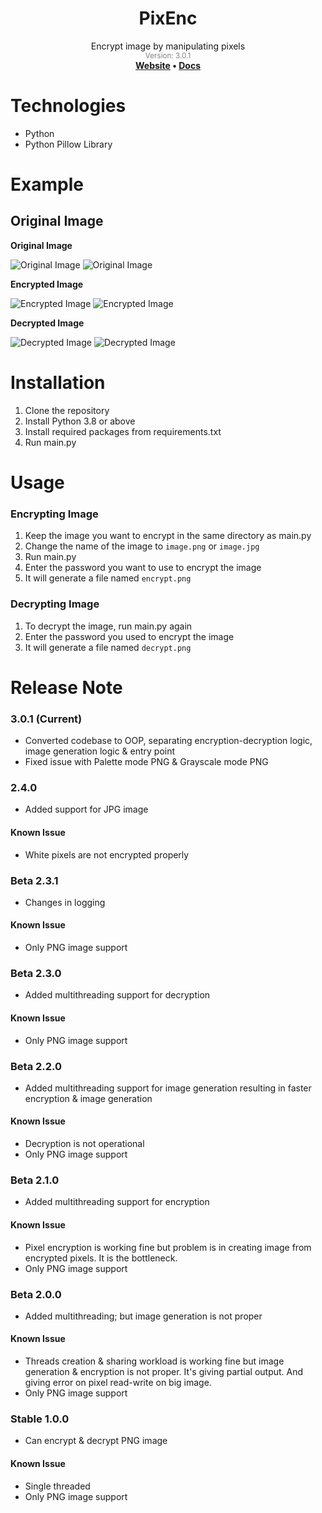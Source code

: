 <div align="center"><h1>PixEnc</h1></div>
<div align="center">Encrypt image by manipulating pixels</div>
<div align="center" style="color: grey"><sub>Version: 3.0.1</sub></div>
<div align="center">
  <strong>
    <a href="https://fardinkamal62.vercel.app/projects/pixenc">Website</a>
    •
    <a href="https://docs.google.com/document/d/173xWvlrEQd1esI3rtD1SmtqtZ1rmFFwKzwRIdWKSTQw/edit?usp=sharing">Docs</a>
    </strong>
</div>

# Technologies
- Python
- Python Pillow Library

# Example
## Original Image
**Original Image**

![Original Image](https://i.ibb.co/717YFZ3/image.png)
![Original Image](https://i.ibb.co/GPrdJjp/image.png)

**Encrypted Image**

![Encrypted Image](https://i.ibb.co/5LmfRkH/encrypt.png)
![Encrypted Image](https://i.ibb.co/smCG4fY/encrypt.png)

**Decrypted Image**

![Decrypted Image](https://i.ibb.co/9rhKkgr/decrypt.png)
![Decrypted Image](https://i.ibb.co/HgSTFV5/decrypt.png)

# Installation
1. Clone the repository
2. Install Python 3.8 or above
3. Install required packages from requirements.txt
4. Run main.py

# Usage
### Encrypting Image
1. Keep the image you want to encrypt in the same directory as main.py
2. Change the name of the image to `image.png` or `image.jpg`
3. Run main.py
4. Enter the password you want to use to encrypt the image
5. It will generate a file named `encrypt.png`

### Decrypting Image
1. To decrypt the image, run main.py again
2. Enter the password you used to encrypt the image
3. It will generate a file named `decrypt.png`


# Release Note
### 3.0.1 (Current)
- Converted codebase to OOP, separating encryption-decryption logic, image generation logic & entry point
- Fixed issue with Palette mode PNG & Grayscale mode PNG

### 2.4.0
- Added support for JPG image

#### Known Issue
- White pixels are not encrypted properly

### Beta 2.3.1
- Changes in logging

#### Known Issue
- Only PNG image support

### Beta 2.3.0
- Added multithreading support for decryption

#### Known Issue
- Only PNG image support

### Beta 2.2.0
- Added multithreading support for image generation resulting in faster encryption & image generation

#### Known Issue
- Decryption is not operational
- Only PNG image support

### Beta 2.1.0
- Added multithreading support for encryption

#### Known Issue
- Pixel encryption is working fine but problem is in creating image from encrypted pixels. It is the bottleneck.
- Only PNG image support

### Beta 2.0.0
- Added multithreading; but image generation is not proper

#### Known Issue
- Threads creation & sharing workload is working fine but image generation & encryption is not proper. It's giving partial output. And giving error on pixel read-write on big image.
- Only PNG image support

### Stable 1.0.0
- Can encrypt & decrypt PNG image

#### Known Issue
- Single threaded
- Only PNG image support
